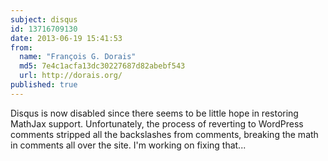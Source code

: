```yaml
---
subject: disqus
id: 13716709130
date: 2013-06-19 15:41:53
from:
  name: "François G. Dorais"
  md5: 7e4c1acfa13dc30227687d82abebf543
  url: http://dorais.org/
published: true
---
```

Disqus is now disabled since there seems to be little hope in restoring MathJax support. Unfortunately, the process of reverting to WordPress comments stripped all the backslashes from comments, breaking the math in comments all over the site. I'm working on fixing that...
